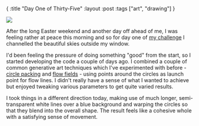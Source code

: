 {
:title "Day One of Thirty-Five"
:layout :post
:tags ["art", "drawing"]
}

![](/img/thirty-five/2021-04-06-1107-37-465181691510604.jpg)

After the long Easter weekend and another day off ahead of me, I was feeling rather at peace this morning and so for day one of [my challenge](/posts/2021-04-05-thirty-five/) I channelled the beautiful skies outside my window.

I'd been feeling the pressure of doing something "good" from the start, so I started developing the code a couple of days ago. I combined a couple of common generative art techniques which I've experimented with before - [circle packing](https://generativeartistry.com/tutorials/circle-packing/) and [flow fields](https://tylerxhobbs.com/essays/2020/flow-fields) - using points around the circles as launch point for flow lines. I didn't really have a sense of what I wanted to achieve but enjoyed tweaking various parameters to get quite varied results.

I took things in a different direction today, making use of much longer, semi-transparent white lines over a blue background and warping the circles so that they blend into the overall shape. The result feels like a cohesive whole with a satisfying sense of movement.
